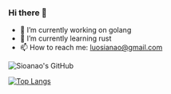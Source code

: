 ### Hi there 👋
- 🔭 I’m currently working on golang
- 🌱 I’m currently learning rust
- 📫 How to reach me: luosianao@gmail.com

![Sioanao's GitHub](https://api.siamao.site/api?username=sianao&show_icons=true&theme=radical)

[![Top Langs](https://api.siamao.site/api/top-langs/?username=sianao)](https://github.com/sianao)
